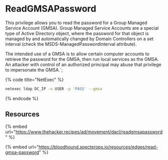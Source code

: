 # ReadGMSAPassword

This privilege allows you to read the password for a Group Managed Service Account (GMSA). Group Managed Service Accounts are a special type of Active Directory object, where the password for that object is managed by and automatically changed by Domain Controllers on a set interval (check the MSDS-ManagedPasswordInterval attribute).

The intended use of a GMSA is to allow certain computer accounts to retrieve the password for the GMSA, then run local services as the GMSA. An attacker with control of an authorized principal may abuse that privilege to impersonate the GMSA.\`;



{% code title="NetExec" %}
```bash
netexec ldap DC_IP -u USER -p 'PASS' --gmsa
```
{% endcode %}



## Resources

{% embed url="https://www.thehacker.recipes/ad/movement/dacl/readgmsapassword" %}

{% embed url="https://bloodhound.specterops.io/resources/edges/read-gmsa-password" %}
